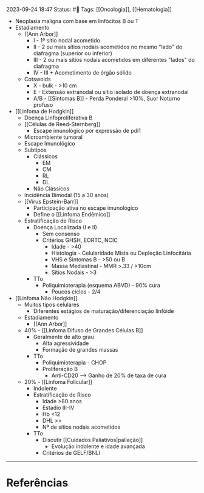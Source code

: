 2023-09-24 18:47
Status: #🌱 
Tags: [[Oncologia]], [[Hematologia]]
<br/>
- Neoplasia maligna com base em linfócitos B ou T
- Estadiamento
	- [[Ann Arbor]]
		- I - 1º sítio nodal acometido
		- II - 2 ou mais sítios nodais acometidos no mesmo "lado" do diafragma (superior ou inferior)
		- III - 2 ou mais sítios nodais acometidos em diferentes "lados" do diafragma
		- IV - III + Acometimento de órgão sólido
	- Cotswolds
		- X - bulk - >10 cm
		- E - Extensão extranodal ou sítio isolado de doença extranodal
		- A/B - [[Sintomas B]] - Perda Ponderal >10%, Suor Noturno profuso
-  [[Linfoma de Hodgkin]]
	- Doença Linfoproliferativa B
	- [[Células de Reed-Sternberg]]
		- Escape imunológico por expressão de pdi1
	- Microambiente tumoral
	- Escape Imunológico
	- Subtipos
		- Clássicos
			- EM
			- CM
			- RL
			- DL
		- Não Clássicos
	- Incidência Bimodal (15 a 30 anos)
	- [[Vírus Epstein-Barr]]
		- Participação ativa no escape imunológico
		- Define o [[Linfoma Endêmico]]
	- Estratificação de Risco
		- Doença Localizada (I e II) 
			- Sem consenso
			- Critérios GHSH, EORTC, NCIC
				- Idade - >40
				- Histologia - Celularidade Mista ou Depleção Linfocitária
				- VHS e Sintomas B - >50 ou B
				- Massa Mediastinal - MMR >.33 / >10cm
				- Sítios Nodais - >3
		- TTo
			- Poliquimioterapia (esquema ABVD) - 90% cura
				- Poucos ciclos - 2/4
- [[Linfoma Não Hodgkin]]
	- Muitos tipos celulares
		- Diferentes estágios de maturação/diferenciação linfóide
	- Estadiamento
		- [[Ann Arbor]]
	- 40% - [[Linfoma Difuso de Grandes Células B]]
		- Geralmente de alto grau
			- Alta agressividade
			- Formação de grandes massas
		- TTo
			- Poliquimioterapia - CHOP
			- Proliferação B
				- Anti-CD20 --> Ganho de 20% de taxa de cura
	- 20% - [[Linfoma Folicular]]
		- Indolente
		- Estratificação de Risco
			- Idade >80 anos
			- Estadio III-IV
			- Hb <12
			- DHL >>
			- Nº de sítios nodais acometidos
		- TTo
			- Discutir [[Cuidados Paliativos|paliação]]
				- Evolução indolente e idade avançada
			- Critérios de GELF/BNLI
____
# Referências

